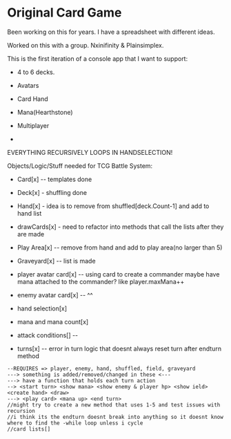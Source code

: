 # Original Card Game

Been working on this for years. I have a spreadsheet with different ideas.

Worked on this with a group. Nxinifinity & Plainsimplex.

This is the first iteration of a console app that I want to support:

- 4 to 6 decks.

- Avatars

- Card Hand

- Mana(Hearthstone)

- Multiplayer

- 

EVERYTHING RECURSIVELY LOOPS IN HANDSELECTION!

 Objects/Logic/Stuff needed for TCG Battle System:
  -  Card[x] -- templates done

  -  Deck[x] - shuffling done

  -  Hand[x] - idea is to remove from shuffled[deck.Count-1] and add to hand list

  -  drawCards[x] - need to refactor into methods that call the lists after they are made

  -  Play Area[x] -- remove from hand and add to play area(no larger than 5)

  -  Graveyard[x] -- list is made

  -  player avatar card[x] -- using card to create a commander maybe have mana attached to the commander? like player.maxMana++

  -  enemy avatar card[x] -- ^^

  -  hand selection[x]

  -  mana and mana count[x]

  -  attack conditions[] --

  -  turns[x] -- error in turn logic that doesnt always reset turn after endturn method


  
    --REQUIRES => player, enemy, hand, shuffled, field, graveyard
    ---> something is added/removed/changed in these <---
    ---> have a function that holds each turn action
    --> <start turn> <show mana> <show enemy & player hp> <show ield> <create hand> <draw>
    ---> <play card> <mana up> <end turn>
    //might try to create a new method that uses 1-5 and test issues with recursion
    //i think its the endturn doesnt break into anything so it doesnt know where to find the -while loop unless i cycle
    //card lists[]
